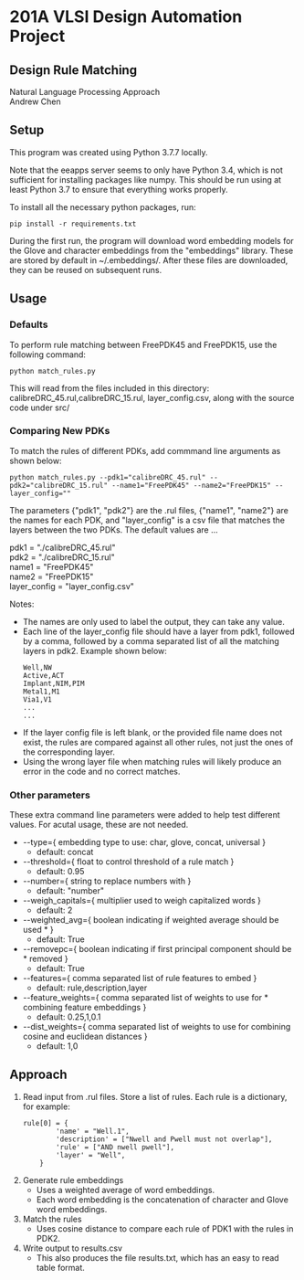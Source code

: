 # 201A VLSI Design Automation Project

## Design Rule Matching 

Natural Language Processing Approach \
Andrew Chen

## Setup
This program was created using Python 3.7.7 locally.

Note that the eeapps server seems to only have Python 3.4, which is not sufficient for installing packages like numpy. This should be run using at least Python 3.7 to ensure that everything works properly.

To install all the necessary python packages, run:
```
pip install -r requirements.txt
```

During the first run, the program will download word embedding models for the Glove and character embeddings from the "embeddings" library. These are stored by default in ~/.embeddings/. After these files are downloaded, they can be reused on subsequent runs. 

## Usage
### Defaults
To perform rule matching between FreePDK45 and FreePDK15, use the following command:       
```
python match_rules.py
```
This will read from the files included in this directory: calibreDRC_45.rul,calibreDRC_15.rul, layer_config.csv, along with the source code under src/

### Comparing New PDKs
To match the rules of different PDKs, add commmand line arguments as shown below:
```
python match_rules.py --pdk1="calibreDRC_45.rul" --pdk2="calibreDRC_15.rul" --name1="FreePDK45" --name2="FreePDK15" --layer_config=""
```
The parameters {"pdk1", "pdk2"} are the .rul files, {"name1", "name2"} are the names for each PDK, and "layer_config" is a csv file that matches the layers between the two PDKs. The default values are ...

pdk1 = "./calibreDRC_45.rul" \
pdk2 = "./calibreDRC_15.rul" \
name1 = "FreePDK45" \
name2 = "FreePDK15" \
layer_config = "layer_config.csv"

Notes: 
* The names are only used to label the output, they can take any value.
* Each line of the layer_config file should have a layer from pdk1, followed by a comma, followed by a comma separated list of all the matching layers in pdk2. Example shown below:
	```
	Well,NW
	Active,ACT
	Implant,NIM,PIM
	Metal1,M1
	Via1,V1
	...
	...
	```
* If the layer config file is left blank, or the provided file name does not exist, the rules are compared against all other rules, not just the ones of the corresponding layer.
* Using the wrong layer file when matching rules will likely produce an error in the code and no correct matches.

### Other parameters
These extra command line parameters were added to help test different values. For acutal usage, these are not needed.

*  --type={ embedding type to use: char, glove, concat, universal }
	* default: concat
* --threshold={ float to control threshold of a rule match }
	* default: 0.95
* --number={ string to replace numbers with }
	* default: "number"
* --weigh_capitals={ multiplier used to weigh capitalized words }
	* default: 2
* --weighted_avg={ boolean indicating if weighted average should be used * }
	* default: True
* --removepc={ boolean indicating if first principal component should be * removed }
	* default: True
* --features={ comma separated list of rule features to embed }
	* default: rule,description,layer
* --feature_weights={ comma separated list of weights to use for * combining feature embeddings }
	* default: 0.25,1,0.1
* --dist_weights={ comma separated list of weights to use for combining cosine and euclidean distances } 
	* default: 1,0

## Approach
1. Read input from .rul files. Store a list of rules. Each rule is a dictionary, for example:
	```
	rule[0] = {	
			'name' = "Well.1", 
			'description' = ["Nwell and Pwell must not overlap"],
			'rule' = ["AND nwell pwell"],
			'layer' = "Well",	
		}
	```
2. Generate rule embeddings
	- Uses a weighted average of word embeddings.
	- Each word embedding is the concatenation of character and Glove word embeddings.
3. Match the rules
	- Uses cosine distance to compare each rule of PDK1 with the rules in PDK2.
4. Write output to results.csv
	- This also produces the file results.txt, which has an easy to read table format.

